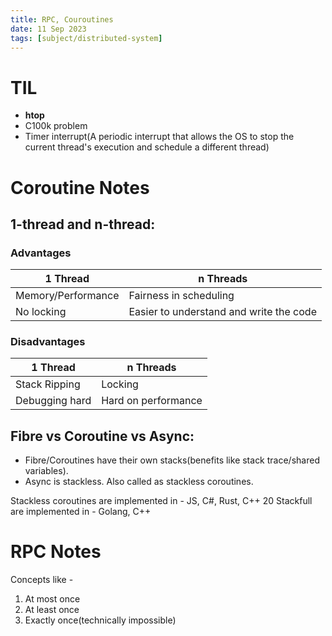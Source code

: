 ```yaml
---
title: RPC, Couroutines
date: 11 Sep 2023
tags: [subject/distributed-system]
---
```


# TIL

-   **htop**
-   C100k problem
-   Timer interrupt(A periodic interrupt that allows the OS to stop the current thread's execution and schedule a different thread)

# Coroutine Notes

## 1-thread and n-thread:

### Advantages

| 1 Thread           | n Threads                               |
| ------------------ | --------------------------------------- |
| Memory/Performance | Fairness in scheduling                  |
| No locking         | Easier to understand and write the code |

### Disadvantages

| 1 Thread       | n Threads           |
| -------------- | ------------------- |
| Stack Ripping  | Locking             |
| Debugging hard | Hard on performance |

## Fibre vs Coroutine vs Async:

-   Fibre/Coroutines have their own stacks(benefits like stack trace/shared variables).
-   Async is stackless. Also called as stackless coroutines.

Stackless coroutines are implemented in - JS, C#, Rust, C++ 20
Stackfull are implemented in - Golang, C++

# RPC Notes

Concepts like -

1. At most once
2. At least once
3. Exactly once(technically impossible)
